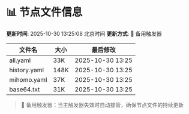 # 📊 节点文件信息

**更新时间**: 2025-10-30 13:25:08 北京时间
**更新方式**: 🔄 备用触发器

| 文件名 | 大小 | 最后修改 |
|--------|------|----------|
| all.yaml | 33K | 2025-10-30 13:25 |
| history.yaml | 148K | 2025-10-30 13:25 |
| mihomo.yaml | 37K | 2025-10-30 13:25 |
| base64.txt | 31K | 2025-10-30 13:25 |

> 🔄 备用触发器：当主触发器失效时自动接管，确保节点文件的持续更新
